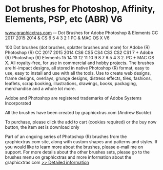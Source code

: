 # Dot brushes for Photoshop, Affinity, Elements, PSP, etc (ABR) V6
www.graphicxtras.com -- Dot Brushes for Adobe Photoshop & Elements CC 2017 2015 2014 & CS 6 5 4 3 2 1 PC & MAC OS X V6

100 Dot brushes (dot brushes, splatter brushes and more) for Adobe (R) Photoshop (R) CC 2017 2015 2014 CS6 CS5 CS4 CS3 CS2 CS1 7 + Adobe (R) Photoshop (R) Elements 15 14 13 12 11 10 9 8 7 6 5 4 3 2. PC + MAC OS X. All royalty-free, for use in commercial and hobby projects. The brushes are hi-impact designs, all stored in native Photoshop (R) format, easy to use, easy to install and use with all the tools. Use to create web designs, frame designs, overlays, grunge designs, distress effects, tiles, fashions, leaflets, scrap booking, illustrations, drawings, books, packaging, merchandise and a whole lot more.

Adobe and Photoshop are registered trademarks of Adobe Systems Incorporated

All the brushes have been created by graphicxtras.com (Andrew Buckle)

To purchase, please click the add to cart (cookies required) or the buy now button, the item set is download only

Part of an ongoing series of Photoshop (R) brushes from the graphicxtras.com site, along with custom shapes and patterns and styles. If you would like to learn more about the brushes, please e-mail me on support. For more details about the other brushes sets, please go to the brushes menu on graphicxtras and more information about the graphicxtras.com
[>> Detailed information](https://secure.shareit.com/shareit/product.html?productid=300074852&affiliateid=200057808)
